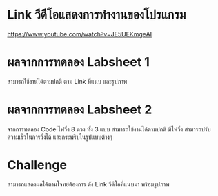 # Link วีดีโอแสดงการทำงานของโปรแกรม
https://www.youtube.com/watch?v=JE5UEKmgeAI
# ผลจากการทดลอง Labsheet 1
สามารถใช้งานได้ตามปกติ ตาม Link ที่แนบ และรูปภาพ
# ผลจากการทดลอง Labsheet 2
จากการทดลอง Code ไฟวิ่ง 8 ดวง ทั้ง 3 แบบ สามารถใช้งานได้ตามปกติ
มีไฟวิ่ง สามารถปรับความเร็วในการวิ่งได้ และกระพริบในรูปแบบต่างๆ
# Challenge
สามารถแสดงผลได้ตามโจทย์ต้องการ ดัง Link วีดีโอที่แนบมา พร้อมรูปภาพ